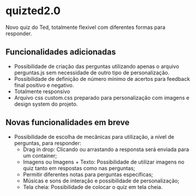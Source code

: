 # quizted2.0
Novo quiz do Ted, totalmente flexivel com diferentes formas para responder.

## Funcionalidades adicionadas
- Possibilidade de criação das perguntas utilizando apenas o arquivo perguntas.js sem necessidade de outro tipo de personalização.
- Possibilidade de definição de número mínimo de acertos para feedback final positivo e negativo.
- Totalmente responsivo
- Arquivo css custom.css preparado para personalização com imagens e design system do projeto.

## Novas funcionalidades em breve
- Possibilidade de escolha de mecânicas para utilização, a nível de perguntas, para responder:
  - Drag in drop: Clicando ou arrastando a responsta será enviada para um container;
  - Imagens ou Imagens + Texto: Possibilidade de utilizar imagens no quiz tanto em respostas como nas perguntas;
  - Permitir diferentes notas para perguntas específicas;
  - Músicas e sons de interação e possibilidade de personalização;
  - Tela cheia: Possibilidade de colocar o quiz em tela cheia.
